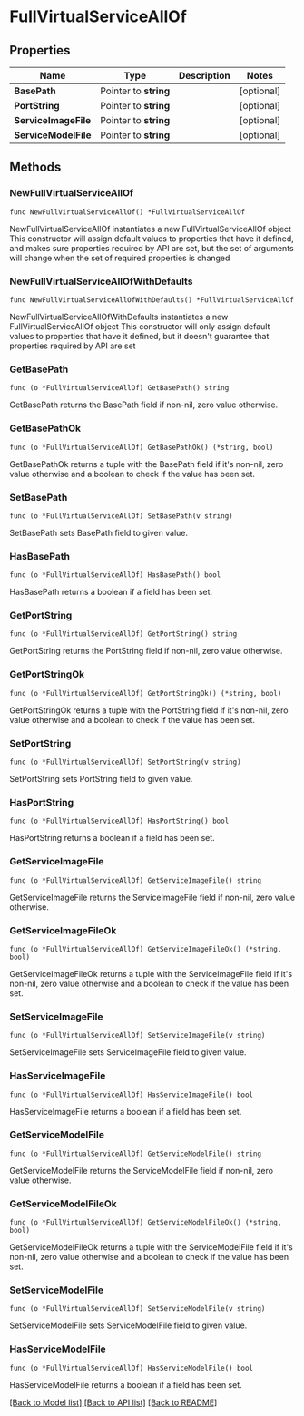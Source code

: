 # FullVirtualServiceAllOf

## Properties

Name | Type | Description | Notes
------------ | ------------- | ------------- | -------------
**BasePath** | Pointer to **string** |  | [optional] 
**PortString** | Pointer to **string** |  | [optional] 
**ServiceImageFile** | Pointer to **string** |  | [optional] 
**ServiceModelFile** | Pointer to **string** |  | [optional] 

## Methods

### NewFullVirtualServiceAllOf

`func NewFullVirtualServiceAllOf() *FullVirtualServiceAllOf`

NewFullVirtualServiceAllOf instantiates a new FullVirtualServiceAllOf object
This constructor will assign default values to properties that have it defined,
and makes sure properties required by API are set, but the set of arguments
will change when the set of required properties is changed

### NewFullVirtualServiceAllOfWithDefaults

`func NewFullVirtualServiceAllOfWithDefaults() *FullVirtualServiceAllOf`

NewFullVirtualServiceAllOfWithDefaults instantiates a new FullVirtualServiceAllOf object
This constructor will only assign default values to properties that have it defined,
but it doesn't guarantee that properties required by API are set

### GetBasePath

`func (o *FullVirtualServiceAllOf) GetBasePath() string`

GetBasePath returns the BasePath field if non-nil, zero value otherwise.

### GetBasePathOk

`func (o *FullVirtualServiceAllOf) GetBasePathOk() (*string, bool)`

GetBasePathOk returns a tuple with the BasePath field if it's non-nil, zero value otherwise
and a boolean to check if the value has been set.

### SetBasePath

`func (o *FullVirtualServiceAllOf) SetBasePath(v string)`

SetBasePath sets BasePath field to given value.

### HasBasePath

`func (o *FullVirtualServiceAllOf) HasBasePath() bool`

HasBasePath returns a boolean if a field has been set.

### GetPortString

`func (o *FullVirtualServiceAllOf) GetPortString() string`

GetPortString returns the PortString field if non-nil, zero value otherwise.

### GetPortStringOk

`func (o *FullVirtualServiceAllOf) GetPortStringOk() (*string, bool)`

GetPortStringOk returns a tuple with the PortString field if it's non-nil, zero value otherwise
and a boolean to check if the value has been set.

### SetPortString

`func (o *FullVirtualServiceAllOf) SetPortString(v string)`

SetPortString sets PortString field to given value.

### HasPortString

`func (o *FullVirtualServiceAllOf) HasPortString() bool`

HasPortString returns a boolean if a field has been set.

### GetServiceImageFile

`func (o *FullVirtualServiceAllOf) GetServiceImageFile() string`

GetServiceImageFile returns the ServiceImageFile field if non-nil, zero value otherwise.

### GetServiceImageFileOk

`func (o *FullVirtualServiceAllOf) GetServiceImageFileOk() (*string, bool)`

GetServiceImageFileOk returns a tuple with the ServiceImageFile field if it's non-nil, zero value otherwise
and a boolean to check if the value has been set.

### SetServiceImageFile

`func (o *FullVirtualServiceAllOf) SetServiceImageFile(v string)`

SetServiceImageFile sets ServiceImageFile field to given value.

### HasServiceImageFile

`func (o *FullVirtualServiceAllOf) HasServiceImageFile() bool`

HasServiceImageFile returns a boolean if a field has been set.

### GetServiceModelFile

`func (o *FullVirtualServiceAllOf) GetServiceModelFile() string`

GetServiceModelFile returns the ServiceModelFile field if non-nil, zero value otherwise.

### GetServiceModelFileOk

`func (o *FullVirtualServiceAllOf) GetServiceModelFileOk() (*string, bool)`

GetServiceModelFileOk returns a tuple with the ServiceModelFile field if it's non-nil, zero value otherwise
and a boolean to check if the value has been set.

### SetServiceModelFile

`func (o *FullVirtualServiceAllOf) SetServiceModelFile(v string)`

SetServiceModelFile sets ServiceModelFile field to given value.

### HasServiceModelFile

`func (o *FullVirtualServiceAllOf) HasServiceModelFile() bool`

HasServiceModelFile returns a boolean if a field has been set.


[[Back to Model list]](../README.md#documentation-for-models) [[Back to API list]](../README.md#documentation-for-api-endpoints) [[Back to README]](../README.md)



